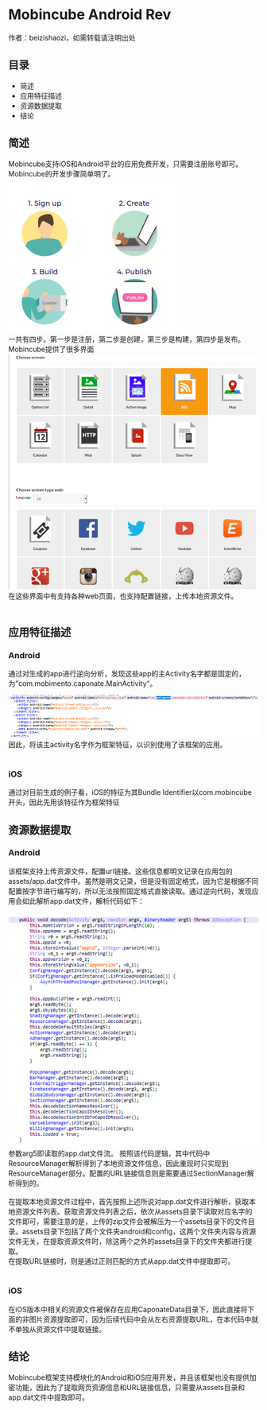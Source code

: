 # Mobincube Android Rev
作者：beizishaozi，如需转载请注明出处
## 目录
+ 简述
+ 应用特征描述
+ 资源数据提取
+ 结论

## 简述
Mobincube支持iOS和Android平台的应用免费开发，只需要注册账号即可。Mobincube的开发步骤简单明了。
<div align=left><img src="./image/Mobincube/Mobincube_develop.png"/></div>
一共有四步。第一步是注册，第二步是创建，第三步是构建，第四步是发布。<br>
Mobincube提供了很多界面
<div align=left><img src="./image/Mobincube/Mobincube_screens.png"/></div>
在这些界面中有支持各种web页面，也支持配置链接，上传本地资源文件。<br><br>

## 应用特征描述
### Android
通过对生成的app进行逆向分析，发现这些app的主Activity名字都是固定的，为”com.mobimento.caponate.MainActivity“。
<div align=left><img src="./image/Mobincube/Mobincube_mainactivity.png"/></div>
因此，将该主activity名字作为框架特征，以识别使用了该框架的应用。
<br><br>

### iOS
通过对目前生成的例子看，iOS的特征为其Bundle Identifier以com.mobincube开头，因此先用该特征作为框架特征

## 资源数据提取
### Android
该框架支持上传资源文件，配置url链接。这些信息都明文记录在应用包的assets/app.dat文件中。虽然是明文记录，但是没有固定格式，因为它是根据不同配置按字节进行编写的，所以无法按照固定格式直接读取。通过逆向代码，发现应用会如此解析app.dat文件，解析代码如下：
<div align=left><img src="./image/Mobincube/Mobincube_decode.png"/></div>
参数arg5即读取的app.dat文件流。
按照该代码逻辑，其中代码中ResourceManager解析得到了本地资源文件信息，因此重现时只实现到ResourceManager部分。配置的URL链接信息则是需要通过SectionManager解析得到的。<br><br>
在提取本地资源文件过程中，首先按照上述所说对app.dat文件进行解析，获取本地资源文件列表。获取资源文件列表之后，依次从assets目录下读取对应名字的文件即可，需要注意的是，上传的zip文件会被解压为一个assets目录下的文件目录。assets目录下包括了两个文件夹android和config，这两个文件夹内容与资源文件无关，在提取资源文件时，除这两个之外的assets目录下的文件夹都进行提取。<br>
在提取URL链接时，则是通过正则匹配的方式从app.dat文件中提取即可。<br><br>

### iOS
在iOS版本中相关的资源文件被保存在应用CaponateData目录下，因此直接将下面的非图片资源提取即可，因为后续代码中会从左右资源提取URL，在本代码中就不单独从资源文件中提取链接。

## 结论
Mobincube框架支持模块化的Android和iOS应用开发，并且该框架也没有提供加密功能，因此为了提取网页资源信息和URL链接信息，只需要从assets目录和app.dat文件中提取即可。
